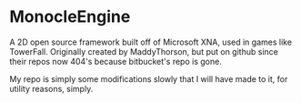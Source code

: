 # MonocleEngine
A 2D open source framework built off of Microsoft XNA, used in games like TowerFall.
Originally created by MaddyThorson, but put on github since their repos now 404's because bitbucket's repo is gone. 

My repo is simply some modifications slowly that I will have made to it, for utility reasons, simply. 
